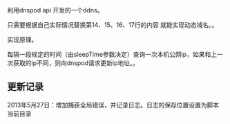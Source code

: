 <p>利用dnspod api 开发的一个ddns。</p>
<p>只需要根据自己实际情况替换第14、15、16、17行的内容
就能实现动态域名。。</p>
<p>实现原理。</p>
<p>每隔一段规定的时间（由sleepTime参数决定）查询一次本机公网ip，如果和上一次获取的ip不同，则向dnspod请求更新ip地址。。</p>
<h2>更新记录</h2>
<p>2013年5月27日：增加捕获全局错误，并记录日志。日志的保存位置设置为脚本当前目录</p>
